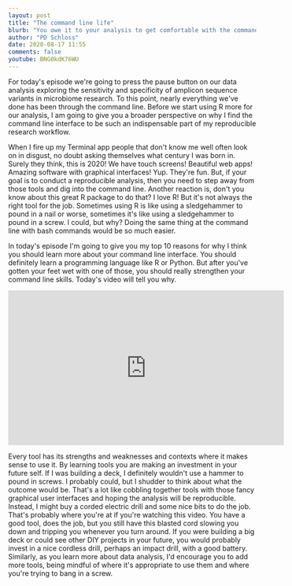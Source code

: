 ```yaml
---
layout: post
title: "The command line life"
blurb: "You owe it to your analysis to get comfortable with the command line"
author: "PD Schloss"
date: 2020-08-17 11:55
comments: false
youtube: BNG0kdK76WU
---
```


For today's episode we're going to press the pause button on our data analysis exploring the sensitivity and specificity of amplicon sequence variants in microbiome research. To this point, nearly everything we've done has been through the command line. Before we start using R more for our analysis, I am going to give you a broader perspective on why I find the command line interface to be such an indispensable part of my reproducible research workflow.

When I fire up my Terminal app people that don't know me well often look on in disgust, no doubt asking themselves what century I was born in. Surely they think, this is 2020! We have touch screens! Beautiful web apps! Amazing software with graphical interfaces! Yup. They're fun. But, if your goal is to conduct a reproducible analysis, then you need to step away from those tools and dig into the command line. Another reaction is, don't you know about this great R package to do that? I love R! But it's not always the right tool for the job. Sometimes using R is like using a sledgehammer to pound in a nail or worse, sometimes it's like using a sledgehammer to pound in a screw. I could, but why? Doing the same thing at the command line with bash commands would be so much easier.

In today's episode I'm going to give you my top 10 reasons for why I think you should learn more about your command line interface. You should definitely learn a programming language like R or Python. But after you've gotten your feet wet with one of those, you should really strengthen your command line skills. Today's video will tell you why.


<iframe style="margin: 0 auto;display:block;" width="560" height="315" src="https://www.youtube.com/embed/{{ page.youtube }}" frameborder="0" allow="accelerometer; autoplay; encrypted-media; gyroscope; picture-in-picture" allowfullscreen></iframe>



Every tool has its strengths and weaknesses and contexts where it makes sense to use it. By learning tools you are making an investment in your future self. If I was building a deck, I definitely wouldn't use a hammer to pound in screws. I probably could, but I shudder to think about what the outcome would be. That's a lot like cobbling together tools with those fancy graphical user interfaces and hoping the analysis will be reproducible. Instead, I might buy a corded electric drill and some nice bits to do the job. That's probably where you're at if you're watching this video. You have a good tool, does the job, but you still have this blasted cord slowing you down and tripping you whenever you turn around. If you were building a big deck or could see other DIY projects in your future, you would probably invest in a nice cordless drill, perhaps an impact drill, with a good battery. Similarly, as you learn more about data analysis, I'd encourage you to add more tools, being mindful of where it's appropriate to use them and where you're trying to bang in a screw.
